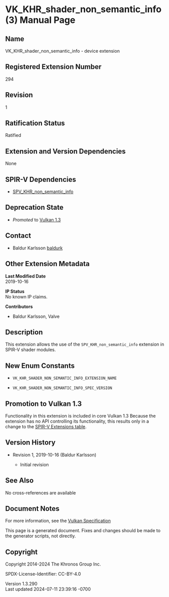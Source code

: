 # VK_KHR_shader_non_semantic_info(3) Manual Page

## Name

VK_KHR_shader_non_semantic_info - device extension



## <a href="#_registered_extension_number" class="anchor"></a>Registered Extension Number

294

## <a href="#_revision" class="anchor"></a>Revision

1

## <a href="#_ratification_status" class="anchor"></a>Ratification Status

Ratified

## <a href="#_extension_and_version_dependencies" class="anchor"></a>Extension and Version Dependencies

None

## <a href="#_spir_v_dependencies" class="anchor"></a>SPIR-V Dependencies

- [SPV_KHR_non_semantic_info](https://htmlpreview.github.io/?https://github.com/KhronosGroup/SPIRV-Registry/blob/main/extensions/KHR/SPV_KHR_non_semantic_info.html)

## <a href="#_deprecation_state" class="anchor"></a>Deprecation State

- *Promoted* to <a
  href="https://registry.khronos.org/vulkan/specs/1.3-extensions/html/vkspec.html#versions-1.3-promotions"
  target="_blank" rel="noopener">Vulkan 1.3</a>

## <a href="#_contact" class="anchor"></a>Contact

- Baldur Karlsson <a
  href="https://github.com/KhronosGroup/Vulkan-Docs/issues/new?body=%5BVK_KHR_shader_non_semantic_info%5D%20@baldurk%0A*Here%20describe%20the%20issue%20or%20question%20you%20have%20about%20the%20VK_KHR_shader_non_semantic_info%20extension*"
  target="_blank" rel="nofollow noopener"><em></em>baldurk</a>

## <a href="#_other_extension_metadata" class="anchor"></a>Other Extension Metadata

**Last Modified Date**  
2019-10-16

**IP Status**  
No known IP claims.

**Contributors**  
- Baldur Karlsson, Valve

## <a href="#_description" class="anchor"></a>Description

This extension allows the use of the `SPV_KHR_non_semantic_info`
extension in SPIR-V shader modules.

## <a href="#_new_enum_constants" class="anchor"></a>New Enum Constants

- `VK_KHR_SHADER_NON_SEMANTIC_INFO_EXTENSION_NAME`

- `VK_KHR_SHADER_NON_SEMANTIC_INFO_SPEC_VERSION`

## <a href="#_promotion_to_vulkan_1_3" class="anchor"></a>Promotion to Vulkan 1.3

Functionality in this extension is included in core Vulkan 1.3 Because
the extension has no API controlling its functionality, this results
only in a change to the <a
href="https://registry.khronos.org/vulkan/specs/1.3-extensions/html/vkspec.html#spirvenv-extensions-table"
target="_blank" rel="noopener">SPIR-V Extensions table</a>.

## <a href="#_version_history" class="anchor"></a>Version History

- Revision 1, 2019-10-16 (Baldur Karlsson)

  - Initial revision

## <a href="#_see_also" class="anchor"></a>See Also

No cross-references are available

## <a href="#_document_notes" class="anchor"></a>Document Notes

For more information, see the <a
href="https://registry.khronos.org/vulkan/specs/1.3-extensions/html/vkspec.html#VK_KHR_shader_non_semantic_info"
target="_blank" rel="noopener">Vulkan Specification</a>

This page is a generated document. Fixes and changes should be made to
the generator scripts, not directly.

## <a href="#_copyright" class="anchor"></a>Copyright

Copyright 2014-2024 The Khronos Group Inc.

SPDX-License-Identifier: CC-BY-4.0

Version 1.3.290  
Last updated 2024-07-11 23:39:16 -0700
